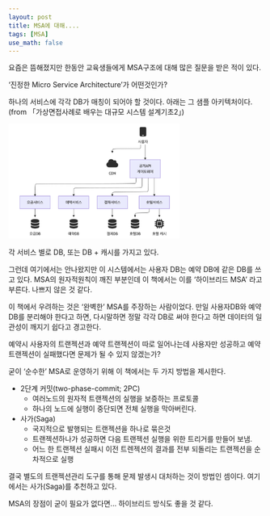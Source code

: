 ```yaml
---
layout: post
title: MSA에 대해....
tags: [MSA]
use_math: false
---
```




요즘은 뜸해졌지만 한동안 교육생들에게 MSA구조에 대해 많은 질문을 받은 적이 있다. 

‘진정한 Micro Service Architecture’가 어떤것인가?

하나의 서비스에 각각 DB가 매칭이 되어야 할 것이다. 아래는 그 샘플 아키텍처이다. (from 「가상면접사례로 배우는 대규모 시스템 설계기초2」)



<img src="https://raw.githubusercontent.com/cheuora/cheuora.github.io/master/_posts/2025/assets/image-20250618231712863.png" alt="image-20250618231712863" style="zoom: 33%;" />

각 서비스 별로 DB, 또는 DB + 캐시를 가지고 있다. 

그런데 여기에서는 안나왔지만 이 시스템에서는 사용자 DB는 예약 DB에 같은 DB를 쓰고 있다.  MSA의 원자적원칙이 깨진 부분인데 이 책에서는 이를 ‘하이브리드 MSA’ 라고 부른다. 나쁘지 않은 것 같다. 

이 책에서 우려하는 것은 ‘완벽한’ MSA를 주장하는 사람이었다. 만일 사용자DB와 예약DB를 분리해야 한다고 하면, 다시말하면 정말 각각 DB로 써야 한다고 하면 데이터의 일관성이 깨지기 쉽다고 경고한다. 

예약시 사용자의 트랜젝션과 예약 트랜젝션이 따로 일어나는데 사용자만 성공하고 예약 트랜젝션이 실패했다면 문제가 될 수 있지 않겠는가?

굳이 ‘순수한’ MSA로 운영하기 위해 이 책에서는 두 가지 방법을 제시한다. 

- 2단계 커밋(two-phase-commit; 2PC)
  - 여러노드의 원자적 트랜젝션의 실행을 보증하는 프로토콜
  - 하나의 노드에 실행이 중단되면 전체 실행을 막아버린다.
- 사가(Saga)
  - 국지적으로 발행되는 트랜젝션을 하나로 묶은것
  - 트랜젝션하나가 성공하면 다음 트랜젝션 실행을 위한 트리거를 만들어 보냄.
  - 어느 한 트랜젝션 실패시 이전 트렌젝션의 결과를 전부 되돌리는 트랜젝션을 순차적으로 실행

결국 별도의 트랜젝션관리 도구를 통해 문제 발생시 대처하는 것이 방법인 셈이다. 여기에서는 사가(Saga)를 추천하고 있다. 



MSA의 장점이 굳이 필요가 없다면... 하이브리드 방식도 좋을 것 같다. 

